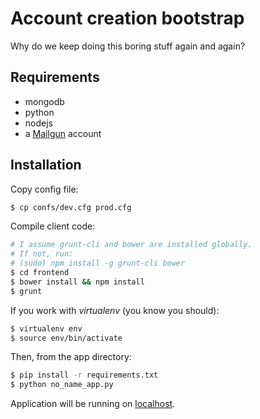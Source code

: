 # Account creation bootstrap

Why do we keep doing this boring stuff again and again?

## Requirements

* mongodb
* python
* nodejs
* a [Mailgun](http://www.mailgun.com/) account

## Installation

Copy config file:

```bash
$ cp confs/dev.cfg prod.cfg
```

Compile client code:

```bash
# I assume grunt-cli and bower are installed globally.
# If not, run:
# (sudo) npm install -g grunt-cli bower
$ cd frontend
$ bower install && npm install
$ grunt
```

If you work with _virtualenv_ (you know you should):

```bash
$ virtualenv env
$ source env/bin/activate
```

Then, from the app directory:

```bash
$ pip install -r requirements.txt
$ python no_name_app.py
```

Application will be running on [localhost](http://localhost:5000).
